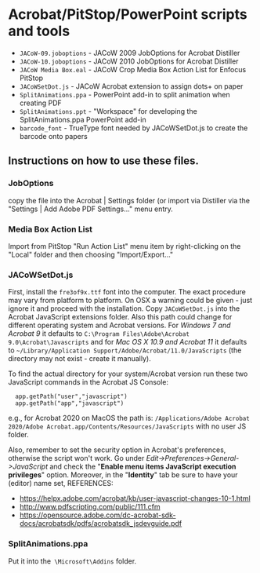 # Acrobat/PitStop/PowerPoint scripts and tools

* `JACoW-09.joboptions` - JACoW 2009 JobOptions for Acrobat Distiller
* `JACoW-10.joboptions` - JACoW 2010 JobOptions for Acrobat Distiller
* `JACoW Media Box.eal` - JACoW Crop Media Box Action List for Enfocus PitStop
* `JACoWSetDot.js`      - JACoW Acrobat extension to assign dots+ on paper
* `SplitAnimations.ppa` - PowerPoint add-in to split animation when creating PDF
* `SplitAnimations.ppt` - "Workspace" for developing the SplitAnimations.ppa PowerPoint add-in
* `barcode_font`        - TrueType font needed by JACoWSetDot.js to create the barcode onto papers

## Instructions on how to use these files.

### JobOptions

copy the file into the Acrobat | Settings folder (or import via Distiller
via the "Settings | Add Adobe PDF Settings..." menu entry.

### Media Box Action List

Import from PitStop "Run Action List" menu item by right-clicking on the "Local"
folder and then choosing "Import/Export..."

### JACoWSetDot.js

First, install the `fre3of9x.ttf` font into the computer. The exact procedure
may vary from platform to platform. On OSX a warning could be given - just ignore 
it and proceed with the installation.
Copy `JACoWSetDot.js` into the Acrobat JavaScript extensions folder. 
Also this path could change for different operating system and Acrobat versions.
For *Windows 7 and Acrobat 9* it defaults to 
  `C:\Program Files\Adobe\Acrobat 9.0\Acrobat\Javascripts`
and for *Mac OS X 10.9 and Acrobat 11* it defaults to 
  `~/Library/Application Support/Adobe/Acrobat/11.0/JavaScripts`
(the directory may not exist - create it manually).

To find the actual directory for your system/Acrobat version run these two
JavaScript commands in the Acrobat JS Console:

```
  app.getPath("user","javascript")
  app.getPath("app","javascript")
```

e.g., for Acrobat 2020 on MacOS the path is:
`/Applications/Adobe Acrobat 2020/Adobe Acrobat.app/Contents/Resources/JavaScripts`
with no user JS folder.

Also, remember to set the security option in Acrobat's preferences, otherwise
the script won't work. Go under *Edit->Preferences->General->JavaScript*
and check the "**Enable menu items JavaScript execution privileges**" option.
Moreover, in the "**Identity**" tab be sure to have your (editor) name set,
REFERENCES:

- https://helpx.adobe.com/acrobat/kb/user-javascript-changes-10-1.html
- http://www.pdfscripting.com/public/111.cfm
- https://opensource.adobe.com/dc-acrobat-sdk-docs/acrobatsdk/pdfs/acrobatsdk_jsdevguide.pdf

### SplitAnimations.ppa

Put it into the` \Microsoft\Addins` folder.
